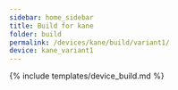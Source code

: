 ```yaml
---
sidebar: home_sidebar
title: Build for kane
folder: build
permalink: /devices/kane/build/variant1/
device: kane_variant1
---
```

{% include templates/device_build.md %}
